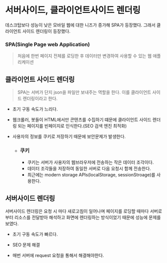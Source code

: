 # 서버사이드, 클라이언트사이드 렌더링

데스크탑보다 성능이 낮은 모바일 웹에 대한 니즈가 증가해 SPA가 등장했다. 그래서 클라이언트 사이드 렌더링이 등장했다.

### SPA(Single Page web Application)

> 처음에 한번 페이지 전체를 로딩한 후 데이터만 변경하여 사용할 수 있는 웹 애플리케이션

## 클라이언트 사이드 렌더링

> SPA는 서버가 단지 json을 파일만 보내주는 역할을 한다. 이를 클라이언트 사이드 렌더링이라고 한다.

- 초기 구동 속도가 느리다.

- 웹크롤러, 봇들이 HTML에서만 콘텐츠를 수집하기 떄문에 클라이언트 사이드 렌더링 되는 페이지를 빈페이지로 인식한다.(SEO 검색 엔진 최적화) 

- 사용자의 정보를 쿠키로 저장하기 때문에 보안문제가 발생한다.

  - ### 쿠키

    - 쿠키는 서버가 사용자의 웹브라우저에 전송하는 작은 데이터 조각이다.
    - 데이터 조각들을 저장하여 동일한 서버로 다음 요청시 함께 전송한다.
    - 최근에는 modern storage APIs(localStorage, sessionStroage)를 사용한다.

## 서버사이드 렌더링

서버사이드 렌더링은 요청 시 마다 새로고침이 일어나며 페이지를 로딩할 때마다 서버로부터 리소스를 전달받아 해석하고 화면에 렌더링하는 방식이었기 때문에 성능에 문제를 보였다.

- 초기 구동 속도가 빠르다.
- SEO 문제 해결


- 매번 서버에 request 요청을 통해서 해결해야한다.







